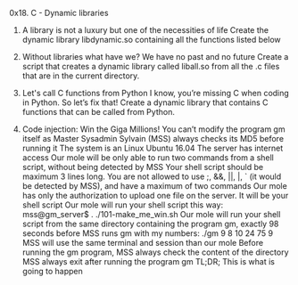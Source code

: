 0x18. C - Dynamic libraries

1. A library is not a luxury but one of the necessities of life
Create the dynamic library libdynamic.so containing all the functions listed below

2. Without libraries what have we? We have no past and no future
Create a script that creates a dynamic library called liball.so from all the .c files that are in the current directory.

3. Let's call C functions from Python
I know, you’re missing C when coding in Python. So let’s fix that!
Create a dynamic library that contains C functions that can be called from Python. 

4. Code injection: Win the Giga Millions!
You can’t modify the program gm itself as Master Sysadmin Sylvain (MSS) always checks its MD5 before running it
The system is an Linux Ubuntu 16.04
The server has internet access
Our mole will be only able to run two commands from a shell script, without being detected by MSS
Your shell script should be maximum 3 lines long. You are not allowed to use ;, &&, ||, |, ` (it would be detected by MSS), and have a maximum of two commands
Our mole has only the authorization to upload one file on the server. It will be your shell script
Our mole will run your shell script this way: mss@gm_server$ . ./101-make_me_win.sh
Our mole will run your shell script from the same directory containing the program gm, exactly 98 seconds before MSS runs gm with my numbers: ./gm 9 8 10 24 75 9
MSS will use the same terminal and session than our mole
Before running the gm program, MSS always check the content of the directory
MSS always exit after running the program gm
TL;DR; This is what is going to happen
